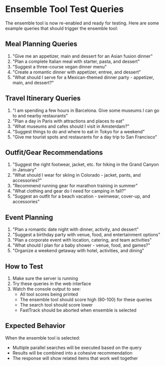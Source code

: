 # Ensemble Tool Test Queries

The ensemble tool is now re-enabled and ready for testing. Here are some example queries that should trigger the ensemble tool:

## Meal Planning Queries
1. "Give me an appetizer, main and dessert for an Asian fusion dinner"
2. "Plan a complete Italian meal with starter, pasta, and dessert"
3. "Suggest a three-course vegan dinner menu"
4. "Create a romantic dinner with appetizer, entree, and dessert"
5. "What should I serve for a Mexican-themed dinner party - appetizer, main, and dessert?"

## Travel Itinerary Queries
1. "I am spending a few hours in Barcelona. Give some museums I can go to and nearby restaurants"
2. "Plan a day in Paris with attractions and places to eat"
3. "What museums and cafes should I visit in Amsterdam?"
4. "Suggest things to do and where to eat in Tokyo for a weekend"
5. "Give me tourist spots and restaurants for a day trip to San Francisco"

## Outfit/Gear Recommendations
1. "Suggest the right footwear, jacket, etc. for hiking in the Grand Canyon in January"
2. "What should I wear for skiing in Colorado - jacket, pants, and accessories?"
3. "Recommend running gear for marathon training in summer"
4. "What clothing and gear do I need for camping in fall?"
5. "Suggest an outfit for a beach vacation - swimwear, cover-up, and accessories"

## Event Planning
1. "Plan a romantic date night with dinner, activity, and dessert"
2. "Suggest a birthday party with venue, food, and entertainment options"
3. "Plan a corporate event with location, catering, and team activities"
4. "What should I plan for a baby shower - venue, food, and games?"
5. "Organize a weekend getaway with hotel, activities, and dining"

## How to Test

1. Make sure the server is running
2. Try these queries in the web interface
3. Watch the console output to see:
   - All tool scores being printed
   - The ensemble tool should score high (80-100) for these queries
   - The search tool should score lower
   - FastTrack should be aborted when ensemble is selected

## Expected Behavior

When the ensemble tool is selected:
- Multiple parallel searches will be executed based on the query
- Results will be combined into a cohesive recommendation
- The response will show related items that work well together